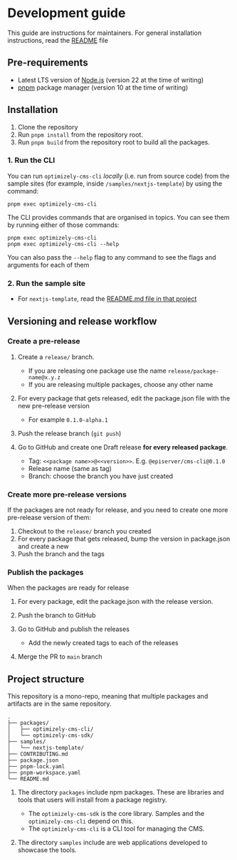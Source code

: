 # Development guide

This guide are instructions for maintainers. For general installation instructions, read the [README](./README.md) file

## Pre-requirements

- Latest LTS version of [Node.js](https://nodejs.org/) (version 22 at the time of writing)
- [pnpm](https://pnpm.io) package manager (version 10 at the time of writing)

## Installation

1. Clone the repository
2. Run `pnpm install` from the repository root.
3. Run `pnpm build` from the repository root to build all the packages.

### 1. Run the CLI

You can run `optimizely-cms-cli` _locally_ (i.e. run from source code) from the sample sites (for example, inside `/samples/nextjs-template`) by using the command:

```
pnpm exec optimizely-cms-cli
```

The CLI provides commands that are organised in topics. You can see them by running either of those commands:

```
pnpm exec optimizely-cms-cli
pnpm exec optimizely-cms-cli --help
```

You can also pass the `--help` flag to any command to see the flags and arguments for each of them

### 2. Run the sample site

- For `nextjs-template`, read the [README.md file in that project](./samples/nextjs-template/README.md)

## Versioning and release workflow

### Create a pre-release

1. Create a `release/` branch.

   - If you are releasing one package use the name `release/package-name@x.y.z`
   - If you are releasing multiple packages, choose any other name

2. For every package that gets released, edit the package.json file with the new pre-release version

   - For example `0.1.0-alpha.1`

3. Push the release branch (`git push`)
4. Go to GitHub and create one Draft release **for every released package**.

   - Tag: `<<package name>>@<<version>>`. E.g. `@episerver/cms-cli@0.1.0`
   - Release name (same as tag)
   - Branch: choose the branch you have just created

### Create more pre-release versions

If the packages are not ready for release, and you need to create one more pre-release version of them:

1. Checkout to the `release/` branch you created
2. For every package that gets released, bump the version in package.json and create a new
3. Push the branch and the tags

### Publish the packages

When the packages are ready for release

1. For every package, edit the package.json with the release version.
2. Push the branch to GitHub
3. Go to GitHub and publish the releases

   - Add the newly created tags to each of the releases

4. Merge the PR to `main` branch

## Project structure

This repository is a mono-repo, meaning that multiple packages and artifacts are in the same repository.

```
.
├── packages/
│   ├── optimizely-cms-cli/
│   └── optimizely-cms-sdk/
├── samples/
│   └── nextjs-template/
├── CONTRIBUTING.md
├── package.json
├── pnpm-lock.yaml
├── pnpm-workspace.yaml
└── README.md
```

1. The directory `packages` include npm packages. These are libraries and tools that users will install from a package registry.

   - The `optimizely-cms-sdk` is the core library. Samples and the `optimizely-cms-cli` depend on this.
   - The `optimizely-cms-cli` is a CLI tool for managing the CMS.

2. The directory `samples` include are web applications developed to showcase the tools.
